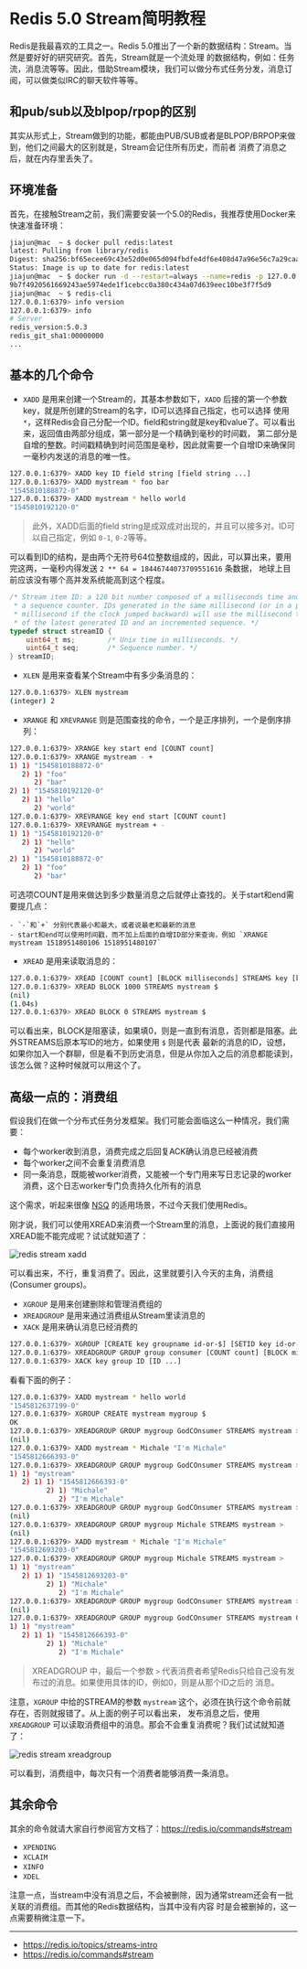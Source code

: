 # Redis 5.0 Stream简明教程

Redis是我最喜欢的工具之一。Redis 5.0推出了一个新的数据结构：Stream。当然是要好好的研究研究。首先，Stream就是一个流处理
的数据结构，例如：任务流，消息流等等。因此，借助Stream模块，我们可以做分布式任务分发，消息订阅，可以做类似IRC的聊天软件等等。

## 和pub/sub以及blpop/rpop的区别

其实从形式上，Stream做到的功能，都能由PUB/SUB或者是BLPOP/BRPOP来做到，他们之间最大的区别就是，Stream会记住所有历史，而前者
消费了消息之后，就在内存里丢失了。

## 环境准备

首先，在接触Stream之前，我们需要安装一个5.0的Redis，我推荐使用Docker来快速准备环境：

```bash
jiajun@mac  ~ $ docker pull redis:latest
latest: Pulling from library/redis
Digest: sha256:bf65ecee69c43e52d0e065d094fbdfe4df6e408d47a96e56c7a29caaf31d3c35
Status: Image is up to date for redis:latest
jiajun@mac  ~ $ docker run -d --restart=always --name=redis -p 127.0.0.1:6379:6379 redis
9b7f4920561669243ae5974ede1f1cebcc0a380c434a07d639eec10be3f7f5d9
jiajun@mac  ~ $ redis-cli
127.0.0.1:6379> info version
127.0.0.1:6379> info
# Server
redis_version:5.0.3
redis_git_sha1:00000000
...
```

## 基本的几个命令

- `XADD` 是用来创建一个Stream的，其基本参数如下，`XADD` 后接的第一个参数key，就是所创建的Stream的名字，ID可以选择自己指定，也可以选择
使用 `*`，这样Redis会自己分配一个ID。field和string就是key和value了。可以看出来，返回值由两部分组成，第一部分是一个精确到毫秒的时间戳，
第二部分是自增的整数。时间戳精确到时间范围是毫秒，因此就需要一个自增ID来确保同一毫秒内发送的消息的唯一性。

```bash
127.0.0.1:6379> XADD key ID field string [field string ...]
127.0.0.1:6379> XADD mystream * foo bar
"1545810188872-0"
127.0.0.1:6379> XADD mystream * hello world
"1545810192120-0"
```

> 此外，XADD后面的field string是成双成对出现的，并且可以接多对。ID可以自己指定，例如 `0-1`, `0-2`等等。

可以看到ID的结构，是由两个无符号64位整数组成的，因此，可以算出来，要用完这两，一毫秒内得发送 `2 ** 64 = 18446744073709551616` 条数据，
地球上目前应该没有哪个高并发系统能高到这个程度。

```c
/* Stream item ID: a 128 bit number composed of a milliseconds time and
 * a sequence counter. IDs generated in the same millisecond (or in a past
 * millisecond if the clock jumped backward) will use the millisecond time
 * of the latest generated ID and an incremented sequence. */
typedef struct streamID {
    uint64_t ms;        /* Unix time in milliseconds. */
    uint64_t seq;       /* Sequence number. */
} streamID;
```

- `XLEN` 是用来查看某个Stream中有多少条消息的：

```bash
127.0.0.1:6379> XLEN mystream
(integer) 2
```

- `XRANGE` 和 `XREVRANGE` 则是范围查找的命令，一个是正序排列，一个是倒序排列：

```bash
127.0.0.1:6379> XRANGE key start end [COUNT count]
127.0.0.1:6379> XRANGE mystream - +
1) 1) "1545810188872-0"
   2) 1) "foo"
      2) "bar"
2) 1) "1545810192120-0"
   2) 1) "hello"
      2) "world"
127.0.0.1:6379> XREVRANGE key end start [COUNT count]
127.0.0.1:6379> XREVRANGE mystream + -
1) 1) "1545810192120-0"
   2) 1) "hello"
      2) "world"
2) 1) "1545810188872-0"
   2) 1) "foo"
      2) "bar"
```

可选项COUNT是用来做达到多少数量消息之后就停止查找的。关于start和end需要提几点：

    - `-`和`+` 分别代表最小和最大，或者说最老和最新的消息
    - start和end可以使用时间戳，而不加上后面的自增ID部分来查询，例如 `XRANGE mystream 1518951480106 1518951480107`

- `XREAD` 是用来读取消息的：

```bash
127.0.0.1:6379> XREAD [COUNT count] [BLOCK milliseconds] STREAMS key [key ...] ID [ID ...]
127.0.0.1:6379> XREAD BLOCK 1000 STREAMS mystream $
(nil)
(1.04s)
127.0.0.1:6379> XREAD BLOCK 0 STREAMS mystream $

```

可以看出来，BLOCK是阻塞读，如果填0，则是一直到有消息，否则都是阻塞。此外STREAMS后原本写ID的地方，如果使用 `$` 则是代表
最新的消息的ID，设想，如果你加入一个群聊，但是看不到历史消息，但是从你加入之后的消息都能读到，该怎么做？这种时候就可以用这个了。

## 高级一点的：消费组

假设我们在做一个分布式任务分发框架。我们可能会面临这么一种情况，我们需要：

- 每个worker收到消息，消费完成之后回复ACK确认消息已经被消费
- 每个worker之间不会重复消费消息
- 同一条消息，既能被worker消费，又能被一个专门用来写日志记录的worker消费，这个日志worker专门负责持久化所有的消息

这个需求，听起来很像 [NSQ](https://github.com/nsqio/nsq) 的适用场景，不过今天我们使用Redis。

刚才说，我们可以使用XREAD来消费一个Stream里的消息，上面说的我们直接用XREAD能不能完成呢？试试就知道了：

![redis stream xadd](./img/redis_stream_xadd.png)

可以看出来，不行，重复消费了。因此，这里就要引入今天的主角，消费组(Consumer groups)。

- `XGROUP` 是用来创建删除和管理消费组的
- `XREADGROUP` 是用来通过消费组从Stream里读消息的
- `XACK` 是用来确认消息已经消费的

```bash
127.0.0.1:6379> XGROUP [CREATE key groupname id-or-$] [SETID key id-or-$] [DESTR
127.0.0.1:6379> XREADGROUP GROUP group consumer [COUNT count] [BLOCK millisecond
127.0.0.1:6379> XACK key group ID [ID ...]
```

看看下面的例子：

```bash
127.0.0.1:6379> XADD mystream * hello world
"1545812637199-0"
127.0.0.1:6379> XGROUP CREATE mystream mygroup $
OK
127.0.0.1:6379> XREADGROUP GROUP mygroup GodCOnsumer STREAMS mystream >
(nil)
127.0.0.1:6379> XADD mystream * Michale "I'm Michale"
"1545812666393-0"
127.0.0.1:6379> XREADGROUP GROUP mygroup GodCOnsumer STREAMS mystream >
1) 1) "mystream"
   2) 1) 1) "1545812666393-0"
         2) 1) "Michale"
            2) "I'm Michale"
127.0.0.1:6379> XREADGROUP GROUP mygroup GodCOnsumer STREAMS mystream >
(nil)
127.0.0.1:6379> XREADGROUP GROUP mygroup Michale STREAMS mystream >
(nil)
127.0.0.1:6379> XADD mystream * Michale "I'm Michale"
"1545812693203-0"
127.0.0.1:6379> XREADGROUP GROUP mygroup Michale STREAMS mystream >
1) 1) "mystream"
   2) 1) 1) "1545812693203-0"
         2) 1) "Michale"
            2) "I'm Michale"
127.0.0.1:6379> XREADGROUP GROUP mygroup GodCOnsumer STREAMS mystream >
(nil)
127.0.0.1:6379> XREADGROUP GROUP mygroup GodCOnsumer STREAMS mystream 0
1) 1) "mystream"
   2) 1) 1) "1545812666393-0"
         2) 1) "Michale"
            2) "I'm Michale"
```

> XREADGROUP 中，最后一个参数 `>` 代表消费者希望Redis只给自己没有发布过的消息。如果使用具体的ID，例如0，则是从那个ID之后的
> 消息。

注意，`XGROUP` 中给的STREAM的参数 `mystream` 这个，必须在执行这个命令前就存在，否则就报错了。从上面的例子可以看出来，
发布消息之后，使用 `XREADGROUP` 可以读取消费组中的消息。那会不会重复消费呢？我们试试就知道了：

![redis stream xreadgroup](./img/redis_stream_xreadgroup.png)

可以看到，消费组中，每次只有一个消费者能够消费一条消息。

## 其余命令

其余的命令就请大家自行参阅官方文档了：https://redis.io/commands#stream

- `XPENDING`
- `XCLAIM`
- `XINFO`
- `XDEL`

注意一点，当stream中没有消息之后，不会被删除，因为通常stream还会有一批关联的消费组。而其他的Redis数据结构，当其中没有内容
时是会被删掉的，这一点需要稍微注意一下。

---

- https://redis.io/topics/streams-intro
- https://redis.io/commands#stream
